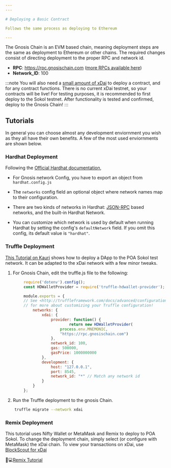 ```yaml
---
---

# Deploying a Basic Contract

Follows the same process as deploying to Ethereum

---
```


The Gnosis Chain is an EVM based chain, meaning deployment steps are the same as deployment to Ethereum or other chains. The required changes consist of directing deployment to the proper RPC and network id.

- **RPC**: https://rpc.gnosischain.com ([more RPCs available here](https://developers.gnosischain.com/for-developers/developer-resources#json-rpc-endpoints))
- **Network_ID**: 100


:::note
You will also need a [small amount of xDai](https://developers.gnosischain.com/for-users/get-xdai-tokens) to deploy a contract, and for any contract functions. There is no current xDai testnet, so your contracts will be live! 
For testing purposes, it is recommended to first deploy to the Sokol testnet. After functionality is tested and confirmed, deploy to the Gnosis Chain!
:::

## Tutorials

In general you can choose almost any development enviornment you wish as they all have their own benefits. A few of the most used enviornments are shown below. 

### Hardhat Deployment

Following the [Official Hardhat documentation](https://hardhat.org/hardhat-runner/docs/guides/project-setup),

- For Gnosis network Config, you have to export an object from ```hardhat.config.js```

- The ```networks``` config field an optional object where network names map to their configuration.

- There are two kinds of networks in Hardhat: [JSON-RPC](https://eth.wiki/json-rpc/API) based networks, and the built-in Hardhat Network.

- You can customize which network is used by default when running Hardhat by setting the config's ```defaultNetwork``` field. If you omit this config, its default value is ```"hardhat"```.

### Truffle Deployment

[This Tutorial on Kauri](https://kauri.io/#collections/POA%20Tutorial%20series/poa-part-1-develop-and-deploy-a-smart-contract/) shows how to deploy a DApp to the POA Sokol test network. It can be adapted to the xDai network with a few minor tweaks.

1. For Gnosis Chain, edit the truffle.js file to the following:

```js showLineNumbers
        require('dotenv').config();
        const HDWalletProvider = require('truffle-hdwallet-provider');

        module.exports = {
        // See <http://truffleframework.com/docs/advanced/configuration>
        // for more about customizing your Truffle configuration!
            networks: {
                xdai: {
                    provider: function() {
                            return new HDWalletProvider(
                        process.env.MNEMONIC,
                        "https://rpc.gnosischain.com")
                    },
                    network_id: 100,
                    gas: 500000,
                    gasPrice: 1000000000
                },
                development: {
                    host: "127.0.0.1",
                    port: 8545,
                    network_id: "*" // Match any network id
                }
            }
        };
```

2. Run the Truffle deployment to the gnosis Chain.

```bash showLineNumbers
    truffle migrate --network xdai
```

### Remix Deployment

This tutorial uses Nifty Wallet or MetaMask and Remix to deploy to POA Sokol. To change the deployment chain, simply select (or configure with MetaMask) the xDai chain. To view your transactions on xDai, use [BlockScout for xDai](https://blockscout.com/xdai/mainnet)

👩💻[Remix Tutorial](https://forum.poa.network/t/tutorial-deploying-your-dapp-to-poa-network/1804)
